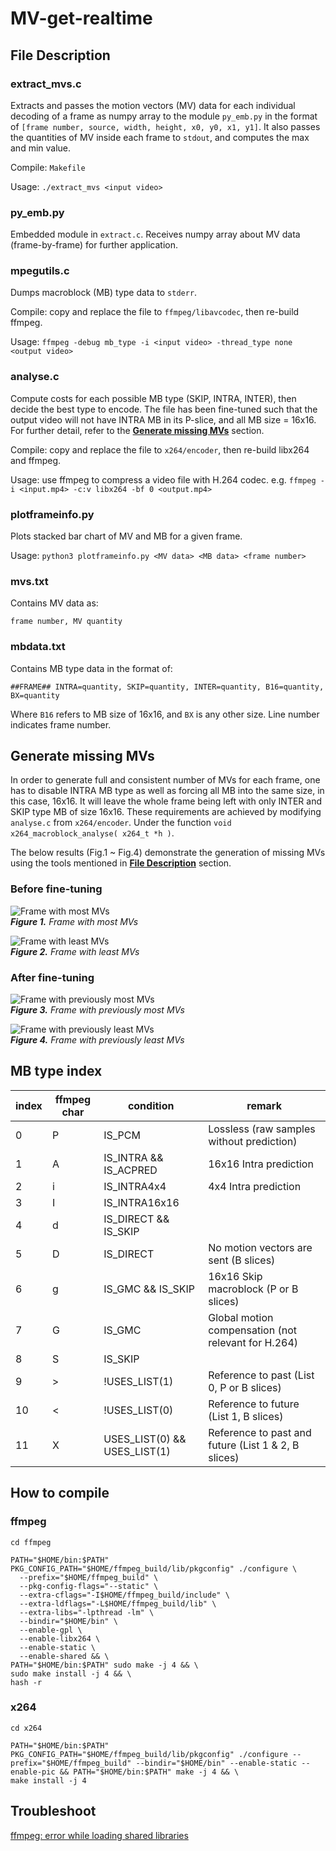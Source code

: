 # MV-get-realtime

## File Description

### extract_mvs.c
Extracts and passes the motion vectors (MV) data for each individual decoding of a frame as numpy array to the module `py_emb.py` in the format of `[frame number, source, width, height, x0, y0, x1, y1]`. It also passes the quantities of MV inside each frame to `stdout`, and computes the max and min value.

Compile: `Makefile`

Usage: `./extract_mvs <input video>`

### py_emb.py
Embedded module in `extract.c`. Receives numpy array about MV data (frame-by-frame) for further application.

### mpegutils.c
Dumps macroblock (MB) type data to `stderr`.

Compile: copy and replace the file to `ffmpeg/libavcodec`, then re-build ffmpeg.

Usage: `ffmpeg -debug mb_type -i <input video> -thread_type none <output video>`

### analyse.c
Compute costs for each possible MB type (SKIP, INTRA, INTER), then decide the best type to encode. The file has been fine-tuned such that the output video will not have INTRA MB in its P-slice, and all MB size = 16x16. For further detail, refer to the [**Generate missing MVs**](#Generate-missing-MVs) section.

Compile: copy and replace the file to `x264/encoder`, then re-build libx264 and ffmpeg.

Usage: use ffmpeg to compress a video file with H.264 codec. 
e.g. `ffmpeg -i <input.mp4> -c:v libx264 -bf 0 <output.mp4>`


### plotframeinfo.py
Plots stacked bar chart of MV and MB for a given frame.

Usage: `python3 plotframeinfo.py <MV data> <MB data> <frame number>`

### mvs.txt
Contains MV data as:
```
frame number, MV quantity
```

### mbdata.txt
Contains MB type data in the format of:
```
##FRAME## INTRA=quantity, SKIP=quantity, INTER=quantity, B16=quantity, BX=quantity
```
Where `B16` refers to MB size of 16x16, and `BX` is any other size. Line number indicates frame number.

## Generate missing MVs
In order to generate full and consistent number of MVs for each frame, one has to disable INTRA MB type as well as forcing all MB into the same size, in this case, 16x16. It will leave the whole frame being left with only INTER and SKIP type MB of size 16x16. These requirements are achieved by modifying `analyse.c` from `x264/encoder`. Under the function `void x264_macroblock_analyse( x264_t *h )`.

The below results (Fig.1 ~ Fig.4) demonstrate the generation of missing MVs using the tools mentioned in [**File Description**](#File-Description) section. 

### Before fine-tuning

![Frame with most MVs](./results/bf_max.png)\
*__Figure 1.__ Frame with most MVs*

![Frame with least MVs](./results/bf_min.png)\
*__Figure 2.__ Frame with least MVs*


### After fine-tuning

![Frame with previously most MVs](./results/af_max.png)\
*__Figure 3.__ Frame with previously most MVs*

![Frame with previously least MVs](./results/af_min.png)\
*__Figure 4.__ Frame with previously least MVs*

## MB type index

| index | ffmpeg char | condition                    | remark                                              |
|-------|-------------|------------------------------|-----------------------------------------------------|
| 0     | P           | IS_PCM                       | Lossless (raw samples without prediction)           |
| 1     | A           | IS_INTRA && IS_ACPRED        | 16x16 Intra prediction                              |
| 2     | i           | IS_INTRA4x4                  | 4x4 Intra prediction                                |
| 3     | I           | IS_INTRA16x16                |                                                     |
| 4     | d           | IS_DIRECT && IS_SKIP         |                                                     |
| 5     | D           | IS_DIRECT                    | No motion vectors are sent (B slices)               |
| 6     | g           | IS_GMC && IS_SKIP            | 16x16 Skip macroblock (P or B slices)               |
| 7     | G           | IS_GMC                       | Global motion compensation (not relevant for H.264) |
| 8     | S           | IS_SKIP                      |                                                     |
| 9     | >           | !USES_LIST(1)                | Reference to past (List 0, P or B slices)           |
| 10    | <           | !USES_LIST(0)                | Reference to future (List 1, B slices)              |
| 11    | X           | USES_LIST(0) && USES_LIST(1) | Reference to past and future (List 1 & 2, B slices) |

## How to compile

### ffmpeg
```shell
cd ffmpeg
```
```shell
PATH="$HOME/bin:$PATH" PKG_CONFIG_PATH="$HOME/ffmpeg_build/lib/pkgconfig" ./configure \
  --prefix="$HOME/ffmpeg_build" \
  --pkg-config-flags="--static" \
  --extra-cflags="-I$HOME/ffmpeg_build/include" \
  --extra-ldflags="-L$HOME/ffmpeg_build/lib" \
  --extra-libs="-lpthread -lm" \
  --bindir="$HOME/bin" \
  --enable-gpl \
  --enable-libx264 \
  --enable-static \
  --enable-shared && \
PATH="$HOME/bin:$PATH" sudo make -j 4 && \
sudo make install -j 4 && \
hash -r
```

### x264
```shell
cd x264
```
```shell
PATH="$HOME/bin:$PATH" PKG_CONFIG_PATH="$HOME/ffmpeg_build/lib/pkgconfig" ./configure --prefix="$HOME/ffmpeg_build" --bindir="$HOME/bin" --enable-static --enable-pic && PATH="$HOME/bin:$PATH" make -j 4 && \
make install -j 4
```

## Troubleshoot
[ffmpeg: error while loading shared libraries](https://stackoverflow.com/questions/12901706/ffmpeg-error-in-linux) 

